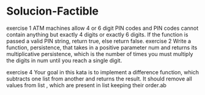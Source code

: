 # Solucion-Factible
exercise 1
ATM machines allow 4 or 6 digit PIN codes and PIN codes cannot contain anything but exactly 4 digits or exactly 6 digits.  If the function is passed a valid PIN string, return true, else return false.
exercise 2
Write a function, persistence, that takes in a positive parameter num and returns its multiplicative persistence, which is the number of times you must multiply the digits in num until you reach a single digit.

exercise 4
Your goal in this kata is to implement a difference function, which subtracts one list from another and returns the result.
It should remove all values from list , which are present in list keeping their order.ab
